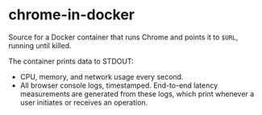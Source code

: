 # chrome-in-docker

Source for a Docker container that runs Chrome and points it to `$URL`, running until killed.

The container prints data to STDOUT:

- CPU, memory, and network usage every second.
- All browser console logs, timestamped. End-to-end latency measurements are generated from these logs, which print whenever a user initiates or receives an operation.
